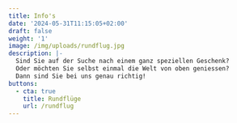 ```yaml
---
title: Info's
date: '2024-05-31T11:15:05+02:00'
draft: false
weight: '1'
image: /img/uploads/rundflug.jpg
description: |-
  Sind Sie auf der Suche nach einem ganz speziellen Geschenk?
  Oder möchten Sie selbst einmal die Welt von oben geniessen?
  Dann sind Sie bei uns genau richtig!
buttons:
  - cta: true
    title: Rundflüge
    url: /rundflug
---
```


